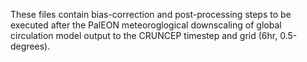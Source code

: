 These files contain bias-correction and post-processing steps to be executed after the PalEON meteoroglogical downscaling of global circulation model output to the CRUNCEP timestep and grid (6hr, 0.5-degrees). 

